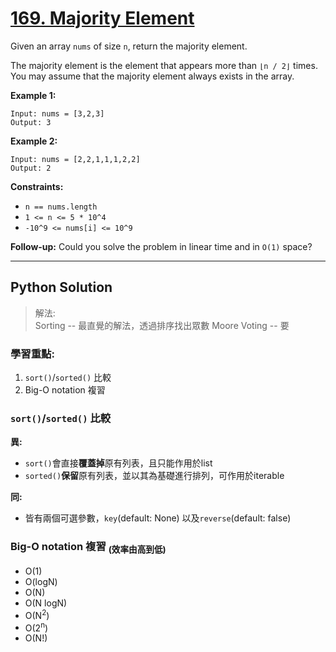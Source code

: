 # [169. Majority Element](https://leetcode.com/problems/majority-element/description/)

Given an array `nums` of size `n`, return the majority element.

The majority element is the element that appears more than `⌊n / 2⌋` times. You may assume that the majority element always exists in the array.

**Example 1:** 

```
Input: nums = [3,2,3]
Output: 3
```

**Example 2:** 

```
Input: nums = [2,2,1,1,1,2,2]
Output: 2
```

**Constraints:** 

- `n == nums.length`
- `1 <= n <= 5 * 10^4`
- `-10^9 <= nums[i] <= 10^9`

**Follow-up:**  Could you solve the problem in linear time and in `O(1)` space?

-----
## Python Solution
>解法:   
Sorting -- 最直覺的解法，透過排序找出眾數
Moore Voting -- 要

### 學習重點:
1. `sort()`/`sorted()` 比較
2. Big-O notation 複習

### `sort()`/`sorted()` 比較
**異:**  
- `sort()`會直接**覆蓋掉**原有列表，且只能作用於list  
- `sorted()`**保留**原有列表，並以其為基礎進行排列，可作用於iterable  

**同:**  
- 皆有兩個可選參數，`key`(default: None) 以及`reverse`(default: false)


### Big-O notation 複習 <sub>(效率由高到低)</sub>
- O(1)
- O(logN)
- O(N)
- O(N logN)
- O(N<sup>2</sup>)
- O(2<sup>n</sup>)
- O(N!)
